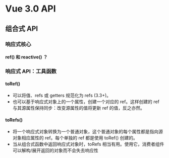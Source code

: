 # Vue 3.0 API

## 组合式 API

### 响应式核心
#### ref() 和 reactive() ？

### 响应式 API：工具函数
#### toRef()
- 可以将值、refs 或 getters 规范化为 refs (3.3+)。
- 也可以基于响应式对象上的一个属性，创建一个对应的 ref。这样创建的 ref 与其源属性保持同步：改变源属性的值将更新 ref 的值，反之亦然。

#### toRefs()
- 将一个响应式对象转换为一个普通对象，这个普通对象的每个属性都是指向源对象相应属性的 ref。每个单独的 ref 都是使用 toRef() 创建的。
- 当从组合式函数中返回响应式对象时，toRefs 相当有用。使用它，消费者组件可以解构/展开返回的对象而不会失去响应性